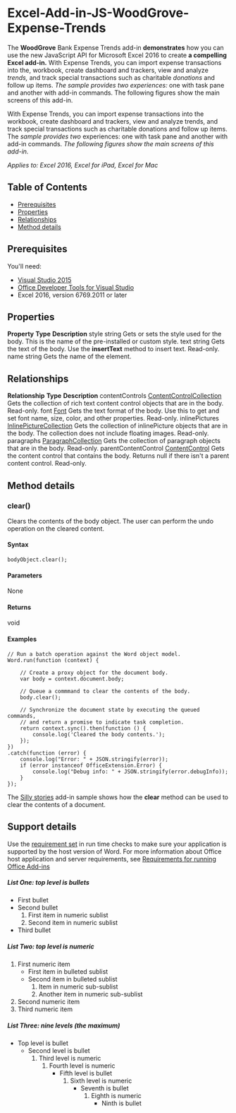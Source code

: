 
# Excel-Add-in-JS-WoodGrove-Expense-Trends

The **WoodGrove** Bank Expense Trends add-in **demonstrates** how you can use the new JavaScript API for Microsoft Excel 2016 to create **a compelling Excel add-in.** With Expense Trends, you can import expense transactions into the, workbook, create dashboard and trackers, view and analyze *trends,* and track special transactions such as charitable *donations* and follow up items. *The sample provides two experiences:* one with task pane and another with add-in commands. The following figures show the main screens of this add-in.

With Expense Trends, you can import expense transactions into the workbook, create dashboard and trackers, view and analyze trends, and track special transactions such as charitable donations and follow up items. The *sample provides two* experiences: one with task pane and another with add-in commands. *The following figures show the main screens of this add-in.*

*Applies to: Excel 2016, Excel for iPad, Excel for Mac*


## Table of Contents

* [Prerequisites](#prerequisites) 
* [Properties](#properties) 
* [Relationships](#relationships) 
* [Method details](#method-details) 

## Prerequisites

You'll need:

* [Visual Studio 2015](https://www.visualstudio.com/downloads/download-visual-studio-vs.aspx) 
* [Office Developer Tools for Visual Studio](https://www.visualstudio.com/en-us/features/office-tools-vs.aspx) 
* Excel 2016, version 6769.2011 or later

## Properties

**Property**	**Type**	**Description**
style	string	Gets or sets the style used for the body. This is the name of the pre-installed or custom style.
text	string	Gets the text of the body. Use the **insertText** method to insert text. Read-only.
name	string	Gets the name of the element.

## Relationships

**Relationship**	**Type**	**Description**
contentControls	[ContentControlCollection](https://github.com/OfficeDev/office-js-docs/blob/master/reference/word/contentcontrolcollection.md) 	Gets the collection of rich text content control objects that are in the body. Read-only.
font	[Font](https://github.com/OfficeDev/office-js-docs/blob/master/reference/word/font.md) 	Gets the text format of the body. Use this to get and set font name, size, color, and other properties. Read-only.
inlinePictures	[InlinePictureCollection](https://github.com/OfficeDev/office-js-docs/blob/master/reference/word/inlinepicturecollection.md) 	Gets the collection of inlinePicture objects that are in the body. The collection does not include floating images. Read-only.
paragraphs	[ParagraphCollection](https://github.com/OfficeDev/office-js-docs/blob/master/reference/word/paragraphcollection.md) 	Gets the collection of paragraph objects that are in the body. Read-only.
parentContentControl	[ContentControl](https://github.com/OfficeDev/office-js-docs/blob/master/reference/word/contentcontrol.md) 	Gets the content control that contains the body. Returns null if there isn't a parent content control. Read-only.

## Method details


### clear()

Clears the contents of the body object. The user can perform the undo operation on the cleared content.


#### Syntax

```
bodyObject.clear();
```

#### Parameters

None


#### Returns

void


#### Examples

```
// Run a batch operation against the Word object model.
Word.run(function (context) {
 
    // Create a proxy object for the document body.
    var body = context.document.body;
 
    // Queue a commmand to clear the contents of the body.
    body.clear();
 
    // Synchronize the document state by executing the queued commands,
    // and return a promise to indicate task completion.
    return context.sync().then(function () {
        console.log('Cleared the body contents.');
    });
})
.catch(function (error) {
    console.log("Error: " + JSON.stringify(error));
    if (error instanceof OfficeExtension.Error) {
        console.log("Debug info: " + JSON.stringify(error.debugInfo));
    }
});
```
The [Silly stories](https://aka.ms/sillystorywordaddin)  add-in sample shows how the **clear** method can be used to clear the contents of a document.


## Support details

Use the [requirement set](https://msdn.microsoft.com/EN-US/library/office/mt590206.aspx)  in run time checks to make sure your application is supported by the host version of Word. For more information about Office host application and server requirements, see [Requirements for running Office Add-ins](https://msdn.microsoft.com/EN-US/library/office/dn833104.aspx) 


##### List One: top level is bullets

* First bullet
* Second bullet
    1. First item in numeric sublist
    1. Second item in numeric sublist
* Third bullet



##### List Two: top level is numeric

1. First numeric item
    * First item in bulleted sublist
    * Second item in bulleted sublist
        1. Item in numeric sub-sublist
        1. Another item in numeric sub-sublist
1. Second numeric item
1. Third numeric item



##### List Three: nine levels (the maximum)

* Top level is bullet
    * Second level is bullet
        1. Third level is numeric
            1. Fourth level is numeric
                * Fifth level is bullet
                    1. Sixth level is numeric
                        * Seventh is bullet
                            1. Eighth is numeric
                                * Ninth is bullet




